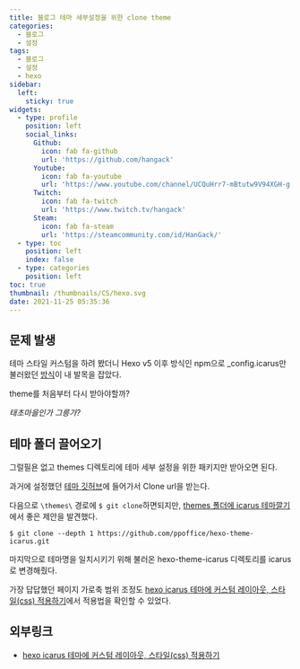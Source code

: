 ```yaml
---
title: 블로그 테마 세부설정을 위한 clone theme
categories:
  - 블로그
  - 설정
tags: 
  - 블로그
  - 설정
  - hexo
sidebar:
  left:
    sticky: true
widgets:
  - type: profile
    position: left
    social_links:
      Github:
        icon: fab fa-github
        url: 'https://github.com/hangack'
      Youtube:
        icon: fab fa-youtube
        url: 'https://www.youtube.com/channel/UCQuHrr7-mBtutw9V94XGH-g'
      Twitch:
        icon: fab fa-twitch
        url: 'https://www.twitch.tv/hangack'
      Steam:
        icon: fab fa-steam
        url: 'https://steamcommunity.com/id/HanGack/'
  - type: toc
    position: left
    index: false
  - type: categories
    position: left
toc: true
thumbnail: /thumbnails/CS/hexo.svg
date: 2021-11-25 05:35:36
---
```


## 문제 발생

테마 스타일 커스텀을 하려 봤더니 Hexo v5 이후 방식인 npm으로 _config.icarus만 불러왔던 [방식](https://hangack.github.io/2021/11/02/Blog/Setting/Hexo-blog-theme/)이 내 발목을 잡았다.

theme를 처음부터 다시 받아야할까?

_태초마을인가 그릉가?_

## 테마 폴더 끌어오기

그럴필욘 없고 themes 디렉토리에 테마 세부 설정을 위한 패키지만 받아오면 된다.

과거에 설정했던 [테마 깃허브](https://github.com/ppoffice/hexo-theme-icarus)에 들어가서 Clone url을 받는다.

다음으로 `\themes\` 경로에 `$ git clone`하면되지만, [themes 폴더에 icarus 테마깔기](https://chinsun9.github.io/2020/11/12/%EC%BB%A4%EC%8A%A4%ED%85%80-%EB%A0%88%EC%9D%B4%EC%95%84%EC%9B%83/)에서 좋은 제안을 발견했다.
```shell
$ git clone --depth 1 https://github.com/ppoffice/hexo-theme-icarus.git
```

마지막으로 테마명을 일치시키기 위해 불러온 hexo-theme-icarus 디렉토리를 icarus로 변경해줬다.

가장 답답했던 페이지 가로축 범위 조정도 [hexo icarus 테마에 커스텀 레이아웃, 스타일(css) 적용하기](https://chinsun9.github.io/2020/11/12/%EC%BB%A4%EC%8A%A4%ED%85%80-%EB%A0%88%EC%9D%B4%EC%95%84%EC%9B%83/)에서 적용법을 확인할 수 있었다.



## 외부링크
 - [hexo icarus 테마에 커스텀 레이아웃, 스타일(css) 적용하기](https://chinsun9.github.io/2020/11/12/%EC%BB%A4%EC%8A%A4%ED%85%80-%EB%A0%88%EC%9D%B4%EC%95%84%EC%9B%83/)
